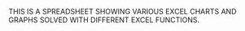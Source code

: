 THIS IS A SPREADSHEET SHOWING VARIOUS EXCEL CHARTS AND GRAPHS SOLVED WITH DIFFERENT EXCEL FUNCTIONS.
